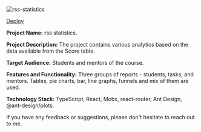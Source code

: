 ![rss-statistics](https://github.com/hapikus/rss-statistics/assets/84094895/36e9546e-6f55-4905-bab1-47c3d15b637e)

[Deploy](https://hapikus.github.io/rss-statistics/)

__Project Name:__  rss statistics.

__Project Description:__ The project contains various analytics based on the data available from the Score table.

__Target Audience:__ Students and mentors of the course.

__Features and Functionality:__ Three groups of reports - students, tasks, and mentors. Tables, pie charts, bar, line graphs, funnels and mix of them are used.

__Technology Stack:__ TypeScript, React, Mobx, react-router, Ant Design, @ant-design/plots.

If you have any feedback or suggestions, please don't hesitate to reach out to me.
